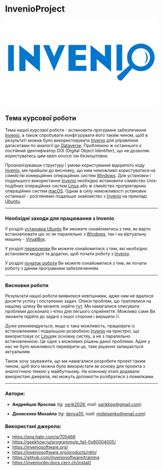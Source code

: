 # InvenioProject

![invenio-logo](invenio-logo.png)

## Тема курсової роботи

Тема нашої курсової роботи - встановити програмне забезпечення [Invenio](https://inveniosoftware.org/), а також спробувати конфігурувати його таким чином, щоб в результаті можна було використовувати [Invenio](https://inveniosoftware.org/) для управління датасетами по аналогії до [Dataverse](https://dataverse.org/). Проблемою ж останнього є постійний ідентифікатор DOI (Digital Object Identifier), що не дозволяє користуватись цим open source\`ом безкоштовно.

Проаналізувавши структуру і умови користування відкритого коду [Invenio](https://inveniosoftware.org/), ми прийшли до висновку, що ним неможливо користуватися на сімействі комерційних операційних систем [Windows](https://www.microsoft.com/uk-ua/software-download/). Для установки і подальшого використання [Invenio](https://inveniosoftware.org/) необхідно встановити сімейство Unix-подібних операційних систем [Linux](https://www.linux.org/) або ж сімейство пропрієтарних операційних систем [macOS](https://www.apple.com/ru/macos/big-sur/). Однак в силу неможливості установки останньої - розглянемо подальше знайомство з [Invenio](https://inveniosoftware.org/) на прикладі [Ubuntu](https://ubuntu.ru/).

---

### Необхiднi заходи для працювання з Invenio

У розділі [установка Ubuntu](001-installing-ubuntu/) Ви зможете ознайомитись з тим, як варто встановлювати цю ос як паралельно з [Windows](https://www.microsoft.com/uk-ua/software-download/), так і на вiртуальну машину - [VirualBox](https://www.virtualbox.org/).

У розділі [передумови](002-prerequisites/) Ви можете ознайомитися з тим, які необхідно встановити модулі та додатки, щоб почати роботу з [Invenio](https://inveniosoftware.org/).

У розділі [початок роботи](003-getting-started/) Ви можете ознайомитися з тим, як почати роботу з даним програмним забезпеченням.

---

### Висновки роботи
Результати нашої роботи виявилися невтішними, адже нам не вдалося досягти успіху і посталених задач. Описи проблем, що траплялися на нашому шляху Ви можете знайти [тут](000-problems-with-installing/). Ми намагалися описувати проблеми досконало і чітко для легшого сприйняття. Можливо саме Ви зможете підійти до задачі з іншої сторони і вирішити її.

Дуже рекомендується, якщо є така можливість, працювати із встановленням і подальшою розробкою [Invenio](https://inveniosoftware.org/) на пристрої, що використовує ос [Linux](https://www.linux.org/)як основну систеу, а не з паралельно встановленною. Це одне з можливих рішень даної проблеми. Адже у нас не було можливості перевірити це, таке рішення залишається актуальним. 

Також хочу зауважити, що ми намагалися розробити проект таким чином, щоб його можна було використати як основу для проекта з аналогічною темою у майбутньому. На кожному етапі додавали використані джерела, які можуть допомогти розібратися з помилками. 

---

### Автори:

- **Андрейцов Ярослав** (*tg*: [yarik2028](https://t.me/yarik2028), *mail*: yarikkgg@gmail.com)

- **Денисенко Михайло** (*tg*: [denya35](https://t.me/denya35), *mail*: mideisenko@gmail.com)

### Використані джерела:
- https://qna.habr.com/q/705469
- https://geekhow.ru/programmy/e_fail-0x80004005/
- https://inveniosoftware.org/
- https://inveniosoftware.org/products/rdm/
- https://github.com/inveniosoftware/training
- https://inveniordm.docs.cern.ch/install/

